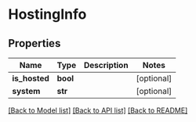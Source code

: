 # HostingInfo

## Properties
Name | Type | Description | Notes
------------ | ------------- | ------------- | -------------
**is_hosted** | **bool** |  | [optional] 
**system** | **str** |  | [optional] 

[[Back to Model list]](../README.md#documentation-for-models) [[Back to API list]](../README.md#documentation-for-api-endpoints) [[Back to README]](../README.md)


